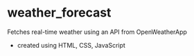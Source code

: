 # weather_forecast

Fetches real-time weather using an API from OpenWeatherApp
- created using HTML, CSS, JavaScript
